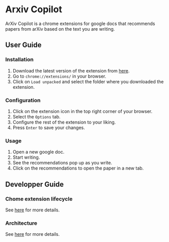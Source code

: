 # Arxiv Copilot

ArXiv Copilot is a chrome extensions for google docs that recommends papers from arXiv based on the text you are writing.

## User Guide

### Installation

1. Download the latest version of the extension from [here](https://github.com/artefactory/redisventures-hackunamadata).
2. Go to `chrome://extensions/` in your browser.
3. Click on `Load unpacked` and select the folder where you downloaded the extension.

### Configuration

1. Click on the extension icon in the top right corner of your browser.
2. Select the `Options` tab.
3. Configure the rest of the extension to your liking.
4. Press `Enter` to save your changes.

### Usage

1. Open a new google doc.
2. Start writing.
3. See the recommendations pop up as you write.
4. Click on the recommendations to open the paper in a new tab.

## Developper Guide

### Chome extension lifecycle

See [here](https://developer.chrome.com/extensions/getstarted#manifest) for more details.

### Architecture

See [here](../README.md) for more details.